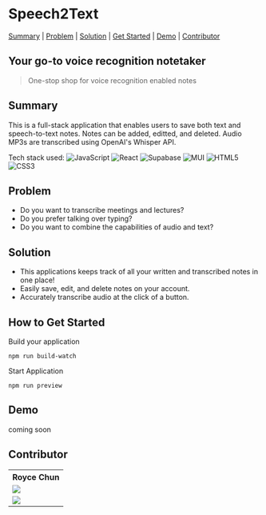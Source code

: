 # Speech2Text #
[Summary](#summary) | [Problem](#problem) | [Solution](#solution) | [Get Started](#how-to-get-started) | [Demo](#demo) | [Contributor](#contributor)

## Your go-to voice recognition notetaker ##
  > One-stop shop for voice recognition enabled notes

## Summary ##
This is a full-stack application that enables users to save both text and speech-to-text notes.
Notes can be added, editted, and deleted.
Audio MP3s are transcribed using OpenAI's Whisper API.

Tech stack used: ![JavaScript](https://img.shields.io/badge/javascript-%23323330.svg?style=for-the-badge&logo=javascript&logoColor=%23F7DF1E) ![React](https://img.shields.io/badge/react-%2320232a.svg?style=for-the-badge&logo=react&logoColor=%2361DAFB) ![Supabase](https://img.shields.io/badge/Supabase-3ECF8E?style=for-the-badge&logo=supabase&logoColor=white) ![MUI](https://img.shields.io/badge/MUI-%230081CB.svg?style=for-the-badge&logo=mui&logoColor=white) ![HTML5](https://img.shields.io/badge/html5-%23E34F26.svg?style=for-the-badge&logo=html5&logoColor=white) ![CSS3](https://img.shields.io/badge/css3-%231572B6.svg?style=for-the-badge&logo=css3&logoColor=white)

## Problem ##
  - Do you want to transcribe meetings and lectures?
  - Do you prefer talking over typing?
  - Do you want to combine the capabilities of audio and text?

## Solution ##
  - This applications keeps track of all your written and transcribed notes in one place!
  - Easily save, edit, and delete notes on your account.
  - Accurately transcribe audio at the click of a button.

## How to Get Started ##
Build your application
```
npm run build-watch
```

Start Application
```
npm run preview
```

## Demo ##

coming soon

## Contributor ##
<table>
  <tr>
    <th>Royce Chun</th>
  </tr>
  <tr>
    <td>
      <a href="https://github.com/rochun">
        <img src="https://img.shields.io/badge/github%20-%23121011.svg?&style=for-the-badge&logo=github&logoColor=white"/>
      </a>
    </td>
  </tr>
  <tr>
    <td>
      <a href="https://www.linkedin.com/in/royce-chun/">
        <img src="https://img.shields.io/badge/linkedin%20-%230077B5.svg?&style=for-the-badge&logo=linkedin&logoColor=white"/>
      </a>
    </td>
  </tr>
</table>
